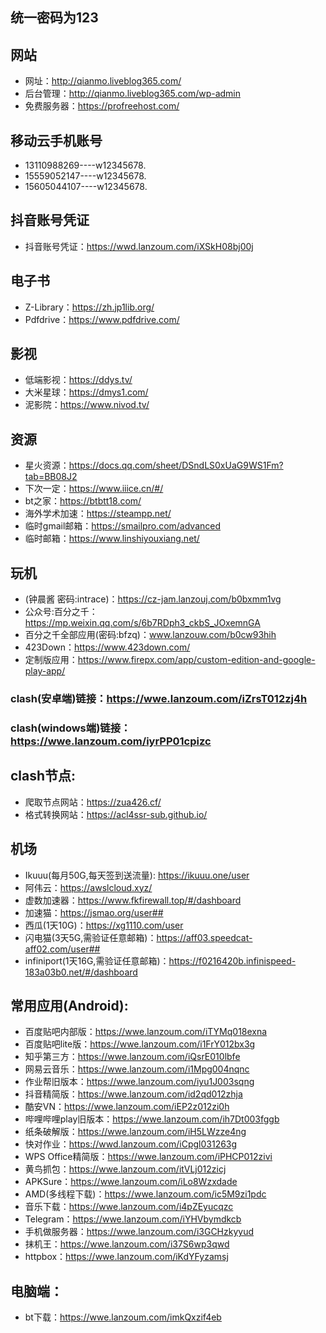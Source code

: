 ## 统一密码为123

## 网站
- 网址：http://qianmo.liveblog365.com/
- 后台管理：http://qianmo.liveblog365.com/wp-admin
- 免费服务器：https://profreehost.com/


## 移动云手机账号
- 13110988269----w12345678.
- 15559052147----w12345678.
- 15605044107----w12345678.

## 抖音账号凭证
- 抖音账号凭证：https://wwd.lanzoum.com/iXSkH08bj00j

## 电子书
- Z-Library：https://zh.jp1lib.org/
- Pdfdrive：https://www.pdfdrive.com/

## 影视
- 低端影视：https://ddys.tv/
- 大米星球：https://dmys1.com/
- 泥影院：https://www.nivod.tv/

## 资源
- 星火资源：https://docs.qq.com/sheet/DSndLS0xUaG9WS1Fm?tab=BB08J2
- 下次一定：https://www.iiice.cn/#/
- bt之家：https://btbtt18.com/
- 海外学术加速：https://steampp.net/
- 临时gmail邮箱：https://smailpro.com/advanced
- 临时邮箱：https://www.linshiyouxiang.net/

## 玩机
- (钟晨酱 密码:intrace)：https://cz-jam.lanzouj.com/b0bxmm1vg
- 公众号:百分之千：https://mp.weixin.qq.com/s/6b7RDph3_ckbS_JOxemnGA
- 百分之千全部应用(密码:bfzq)：www.lanzouw.com/b0cw93hih
- 423Down：https://www.423down.com/
- 定制版应用：https://www.firepx.com/app/custom-edition-and-google-play-app/

### clash(安卓端)链接：https://wwe.lanzoum.com/iZrsT012zj4h
### clash(windows端)链接：https://wwe.lanzoum.com/iyrPP01cpizc

## clash节点:
- 爬取节点网站：https://zua426.cf/
- 格式转换网站：https://acl4ssr-sub.github.io/

## 机场
- Ikuuu(每月50G,每天签到送流量): https://ikuuu.one/user
- 阿伟云：https://awslcloud.xyz/
- 虚数加速器：https://www.fkfirewall.top/#/dashboard
- 加速猫：https://jsmao.org/user##
- 西瓜(1天10G)：https://xg1110.com/user
- 闪电猫(3天5G,需验证任意邮箱)：https://aff03.speedcat-aff02.com/user##
- infiniport(1天16G,需验证任意邮箱)：https://f0216420b.infinispeed-183a03b0.net/#/dashboard


## 常用应用(Android):
- 百度贴吧内部版：https://wwe.lanzoum.com/iTYMq018exna
- 百度贴吧lite版：https://wwe.lanzoum.com/i1FrY012bx3g
- 知乎第三方：https://wwe.lanzoum.com/iQsrE010lbfe
- 网易云音乐：https://wwe.lanzoum.com/i1Mpg004nqnc
- 作业帮旧版本：https://wwe.lanzoum.com/iyu1J003sqng
- 抖音精简版：https://wwe.lanzoum.com/id2qd012zhja
- 酷安VN：https://wwe.lanzoum.com/iEP2z012zi0h
- 哔哩哔哩play旧版本：https://wwe.lanzoum.com/ih7Dt003fggb
- 纸条破解版：https://wwe.lanzoum.com/iH5LWzze4ng
- 快对作业：https://wwd.lanzoum.com/iCpgl031263g
- WPS Office精简版：https://wwe.lanzoum.com/iPHCP012zivi
- 黄鸟抓包：https://wwe.lanzoum.com/itVLj012zicj
- APKSure：https://wwe.lanzoum.com/iLo8Wzxdade
- AMD(多线程下载)：https://wwe.lanzoum.com/ic5M9zi1pdc
- 音乐下载：https://wwe.lanzoum.com/i4pZEyucqzc
- Telegram：https://wwe.lanzoum.com/iYHVbymdkcb
- 手机做服务器：https://wwe.lanzoum.com/i3GCHzkyyud
- 抹机王：https://wwe.lanzoum.com/i37S6wp3qwd
- httpbox：https://wwe.lanzoum.com/iKdYFyzamsj

## 电脑端：
- bt下载：https://wwe.lanzoum.com/imkQxzif4eb

